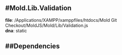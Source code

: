 
#Mold.Lib.Validation
---------------------------------------

__file__: /Applications/XAMPP/xamppfiles/htdocs/Mold Git Checkout/MoldJS/Mold/Lib/Validation.js  
__dna__: static  


	






##Dependencies
--------------




 

 


 



		
